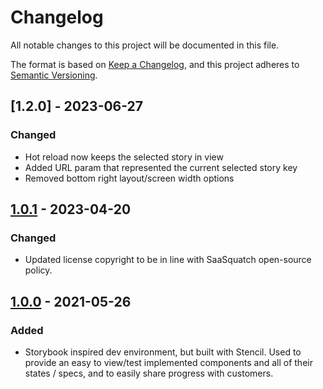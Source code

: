 # Changelog

All notable changes to this project will be documented in this file.

The format is based on [Keep a Changelog](https://keepachangelog.com/en/1.0.0/),
and this project adheres to [Semantic Versioning](https://semver.org/spec/v2.0.0.html).

## [1.2.0] - 2023-06-27

### Changed

- Hot reload now keeps the selected story in view
- Added URL param that represented the current selected story key
- Removed bottom right layout/screen width options

## [1.0.1] - 2023-04-20

### Changed

- Updated license copyright to be in line with SaaSquatch open-source policy.

## [1.0.0] - 2021-05-26

### Added

- Storybook inspired dev environment, but built with Stencil. Used to provide an easy to view/test implemented components and all of their states / specs, and to easily share progress with customers.

[unreleased]: https://github.com/saasquatch/program-tools/compare/stencilbook@1.0.1...HEAD
[1.0.1]: https://github.com/saasquatch/program-tools/releases/tag/stencilbook@1.0.1
[1.0.0]: https://github.com/saasquatch/program-tools/releases/tag/stencilbook@1.0.0
